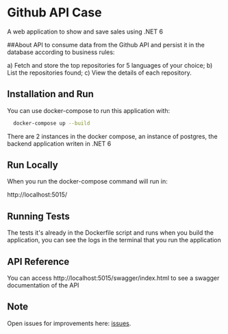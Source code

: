 
# Github API Case

A web application to show and save sales using .NET 6

##About
API to consume data from the Github API and persist it in the database according to business rules:

a) Fetch and store the top repositories for 5 languages of your choice;
b) List the repositories found;
c) View the details of each repository.

## Installation and Run

You can use docker-compose to run this application with:

```bash
  docker-compose up --build
```
There are 2 instances in the docker compose, an instance of postgres, 
the backend application writen in .NET 6

## Run Locally
When you run the docker-compose command will run in:

http://localhost:5015/

## Running Tests
The tests it's already in the Dockerfile script and runs when you build the application, you can see the logs in the terminal that you run the application

## API Reference
You can access http://localhost:5015/swagger/index.html 
to see a swagger documentation of the API

## Note
Open issues for improvements here: [issues](https://github.com/gmkranz/btg-it-price-backend-challenge/issues). 


